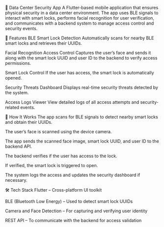 🔐 Data Center Security App
A Flutter-based mobile application that ensures physical security in a data center environment. The app uses BLE signals to interact with smart locks, performs facial recognition for user verification, and communicates with a backend system to manage access control and security events.

🚀 Features
BLE Smart Lock Detection
Automatically scans for nearby BLE smart locks and retrieves their UUIDs.

Facial Recognition Access Control
Captures the user’s face and sends it along with the smart lock UUID and user ID to the backend to verify access permissions.

Smart Lock Control
If the user has access, the smart lock is automatically opened.

Security Threats Dashboard
Displays real-time security threats detected by the system.

Access Logs Viewer
View detailed logs of all access attempts and security-related events.

🧠 How It Works
The app scans for BLE signals to detect nearby smart locks and obtain their UUIDs.

The user’s face is scanned using the device camera.

The app sends the scanned face image, smart lock UUID, and user ID to the backend API.

The backend verifies if the user has access to the lock.

If verified, the smart lock is triggered to open.

The system logs the access and updates the security dashboard if necessary.

🛠️ Tech Stack
Flutter – Cross-platform UI toolkit

BLE (Bluetooth Low Energy) – Used to detect smart lock UUIDs

Camera and Face Detection – For capturing and verifying user identity

REST API – To communicate with the backend for access validation


